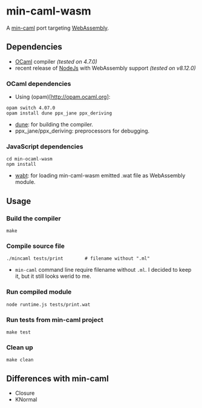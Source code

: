 # min-caml-wasm

A [min-caml](https://github.com/esumii/min-caml) port targeting [WebAssembly](https://webassembly.org).

## Dependencies

- [OCaml](http://ocaml.org/) compiler *(tested on 4.7.0)*
- recent release of [NodeJs](https://nodejs.org/) with WebAssembly support *(tested on v8.12.0)*

### OCaml dependencies

- Using (opam)[http://opam.ocaml.org]:

```
opam switch 4.07.0
opam install dune ppx_jane ppx_deriving
```

- [dune](https://dune.build/): for building the compiler.
- ppx_jane/ppx_deriving: preprocessors for debugging.

### JavaScript dependencies

```
cd min-ocaml-wasm
npm install
```

- [wabt](https://www.npmjs.com/package/wabt): for loading min-caml-wasm emitted .wat file as WebAssembly module.

## Usage

### Build the compiler

```
make
```

### Compile source file

```
./mincaml tests/print        # filename without ".ml"
```

- ```min-caml``` command line require filename without ```.ml```. I decided to keep it, but it still looks werid to me.

### Run compiled module

```
node runtime.js tests/print.wat
```

### Run tests from min-caml project

```
make test
```

### Clean up

```
make clean
```

## Differences with min-caml

- Closure
- KNormal

